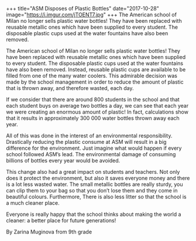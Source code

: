 +++
title="ASM Disposes of Plastic Bottles"
date="2017-10-28"
image="https://i.imgur.com/jTOENT7.jpg"
+++
The American school of Milan no longer sells plastic water bottles! They have been replaced with reusable metallic ones which have been supplied to every student. The disposable plastic cups used at the water fountains have also been removed. 
<!--more-->

The American school of Milan no longer sells plastic water bottles! They have been replaced with reusable metallic ones which have been supplied to every student. The disposable plastic cups used at the water fountains have also been removed. Instead, reusable plastic cups are available to be filled from one of the many water coolers. 
This admirable decision was made by the school management in order to reduce the amount of plastic that is thrown away, and therefore wasted, each day. 

If we consider that there are around 800 students in the school and that each student buys on average two bottles a day, we can see that each year we were creating an enormous amount of plastic! In fact, calculations show that it results in approximately 300 000 water bottles thrown away each year. 

All of this was done in the interest of an environmental responsibility. Drastically reducing the plastic consume at ASM will result in a big difference for the environment.  Just imagine what would happen if every school followed ASM’s lead. The environmental damage of consuming billions of bottles every year would be avoided. 

This change also had a great impact on students and teachers. Not only does it protect the environment, but also it saves everyone money and there is a lot less wasted water. The small metallic bottles are really sturdy, you can clip them to your bag so that you don’t lose them and they come in beautiful colours. Furthermore, There is also less litter so that the school is a much cleaner place. 

Everyone is really happy that the school thinks about making the world a cleaner: a better place for future generations! 

By Zarina Muginova from 9th grade 
